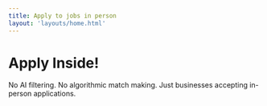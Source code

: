 ```yaml
---
title: Apply to jobs in person
layout: 'layouts/home.html'
---
```


# Apply Inside!

No AI filtering. No algorithmic match making. Just businesses accepting in-person applications.